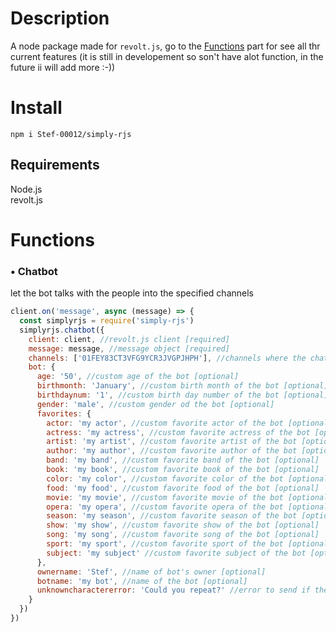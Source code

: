 # Description

A node package made for `revolt.js`, go to the [Functions](https://github.com/Stef-00012/simply-rjs#functions) part for see all thr current features (it is still in developement so son't have alot function, in the future ii will add more :-))

# Install

```
npm i Stef-00012/simply-rjs
```

## Requirements

Node.js<br />revolt.js

# Functions

### • Chatbot
let the bot talks with the people into the specified channels

```js
client.on('message', async (message) => {
  const simplyrjs = require('simply-rjs')
  simplyrjs.chatbot({
    client: client, //revolt.js client [required]
    message: message, //message object [required]
    channels: ['01FEY83CT3VFG9YCR3JVGPJHPH'], //channels where the chatbot is enabled (channels ids) [required]
    bot: { 
      age: '50', //custom age of the bot [optional]
      birthmonth: 'January', //custom birth month of the bot [optional]
      birthdaynum: '1', //custom birth day number of the bot [optional]
      gender: 'male', //custom gender od the bot [optional]
      favorites: { 
        actor: 'my actor', //custom favorite actor of the bot [optional]
        actress: 'my actress', //custom favorite actress of the bot [optional]
        artist: 'my artist', //custom favorite artist of the bot [optional]
        author: 'my author', //custom favorite author of the bot [optional]
        band: 'my band', //custom favorite band of the bot [optional]
        book: 'my book', //custom favorite book of the bot [optional]
        color: 'my color', //custom favorite color of the bot [optional]
        food: 'my food', //custom favorite food of the bot [optional]
        movie: 'my movie', //custom favorite movie of the bot [optional]
        opera: 'my opera', //custom favorite opera of the bot [optional]
        season: 'my season', //custom favorite season of the bot [optional]
        show: 'my show', //custom favorite show of the bot [optional]
        song: 'my song', //custom favorite song of the bot [optional]
        sport: 'my sport', //custom favorite sport of the bot [optional]
        subject: 'my subject' //custom favorite subject of the bot [optional]
      },
      ownername: 'Stef', //name of bot's owner [optional]
      botname: 'my bot', //name of the bot [optional]
      unknowncharactererror: 'Could you repeat?' //error to send if the bot receives an unknown character
    }
  })
})
```